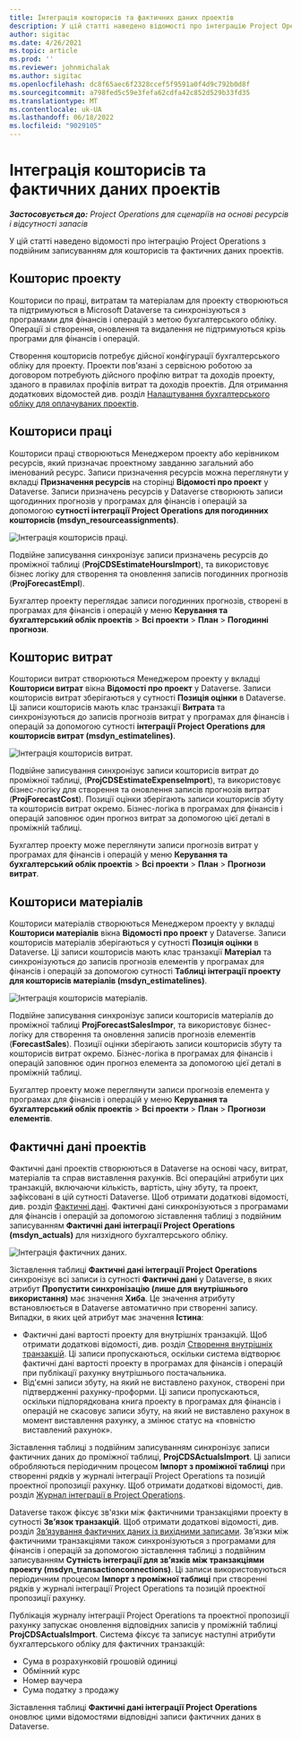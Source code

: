 ```yaml
---
title: Інтеграція кошторисів та фактичних даних проектів
description: У цій статті наведено відомості про інтеграцію Project Operations з подвійним записуванням для кошторисів та фактичних даних проектів.
author: sigitac
ms.date: 4/26/2021
ms.topic: article
ms.prod: ''
ms.reviewer: johnmichalak
ms.author: sigitac
ms.openlocfilehash: dc8f65aec6f2328ccef5f9591a0f4d9c792b0d8f
ms.sourcegitcommit: a798fed5c59e3fefa62cdfa42c852d529b33fd35
ms.translationtype: MT
ms.contentlocale: uk-UA
ms.lasthandoff: 06/18/2022
ms.locfileid: "9029105"
---
```

# <a name="project-estimates-and-actuals-integration"></a>Інтеграція кошторисів та фактичних даних проектів

_**Застосовується до:** Project Operations для сценаріїв на основі ресурсів і відсутності запасів_

У цій статті наведено відомості про інтеграцію Project Operations з подвійним записуванням для кошторисів та фактичних даних проектів.

## <a name="project-estimates"></a>Кошторис проекту

Кошториси по праці, витратам та матеріалам для проекту створюються та підтримуються в Microsoft Dataverse та синхронізуються з програмами для фінансів і операцій з метою бухгалтерського обліку. Операції зі створення, оновлення та видалення не підтримуються крізь програми для фінансів і операцій.

Створення кошторисів потребує дійсної конфігурації бухгалтерського обліку для проекту. Проекти пов'язані з сервісною роботою за договором потребують дійсного профілю витрат та доходів проекту, зданого в правилах профілів витрат та доходів проектів. Для отримання додаткових відомостей див. розділ [Налаштування бухгалтерського обліку для оплачуваних проектів](../project-accounting/configure-accounting-billable-projects.md#configure-project-cost-and-revenue-profile-rules).

## <a name="labor-estimates"></a>Кошториси праці

Кошториси праці створюються Менеджером проекту або керівником ресурсів, який призначає проектному завданню загальний або іменований ресурс. Записи призначення ресурсів можна переглянути у вкладці **Призначення ресурсів** на сторінці **Відомості про проект** у Dataverse. Записи призначень ресурсів у Dataverse створюють записи щогодинних прогнозів у програмах для фінансів і операцій за допомогою **сутності інтеграції Project Operations для погодинних кошторисів (msdyn\_resourceassignments)**.

   ![Інтеграція кошторисів праці.](./Media/DW4LaborEstimates.png)

Подвійне записування синхронізує записи призначень ресурсів до проміжної таблиці (**ProjCDSEstimateHoursImport**), та використовує бізнес логіку для створення та оновлення записів погодинних прогнозів (**ProjForecastEmpl**).

Бухгалтер проекту переглядає записи погодинних прогнозів, створені в програмах для фінансів і операцій у меню **Керування та бухгалтерський облік проектів** > **Всі проекти** > **План** > **Погодинні прогнози**.

## <a name="expense-estimates"></a>Кошторис витрат

Кошториси витрат створюються Менеджером проекту у вкладці **Кошториси витрат** вікна **Відомості про проект** у Dataverse. Записи кошторисів витрат зберігаються у сутності **Позиція оцінки** в Dataverse. Ці записи кошторисів мають клас транзакції **Витрата** та синхронізуються до записів прогнозів витрат у програмах для фінансів і операцій за допомогою сутності **інтеграції Project Operations для кошторисів витрат (msdyn\_estimatelines)**.

   ![Інтеграція кошторисів витрат.](./Media/DW4ExpenseEstimates.png)

Подвійне записування синхронізує записи кошторисів витрат до проміжної таблиці, (**ProjCDSEstimateExpenseImport**), та використовує бізнес-логіку для створення та оновлення записів прогнозів витрат (**ProjForecastCost**). Позиції оцінки зберігають записи кошторисів збуту та кошторисів витрат окремо. Бізнес-логіка в програмах для фінансів і операцій заповнює один прогноз витрат за допомогою цієї деталі в проміжній таблиці.

Бухгалтер проекту може переглянути записи прогнозів витрат у програмах для фінансів і операцій у меню **Керування та бухгалтерський облік проектів** > **Всі проекти** > **План** > **Прогнози витрат**.

## <a name="material-estimates"></a>Кошториси матеріалів

Кошториси матеріалів створюються Менеджером проекту у вкладці **Кошториси матеріалів** вікна **Відомості про проект** у Dataverse. Записи кошторисів матеріалів зберігаються у сутності **Позиція оцінки** в Dataverse. Ці записи кошторисів мають клас транзакції **Матеріал** та синхронізуються до записів прогнозів елементів у програмах для фінансів і операцій за допомогою сутності **Таблиці інтеграції проекту для кошторисів матеріалів (msdyn\_estimatelines)**.

   ![Інтеграція кошторисів матеріалів.](./Media/DW4MaterialEstimates.png)

Подвійне записування синхронізує записи кошторисів матеріалів до проміжної таблиці **ProjForecastSalesImpor**, та використовує бізнес-логіку для створення та оновлення записів прогнозів елементів (**ForecastSales**). Позиції оцінки зберігають записи кошторисів збуту та кошторисів витрат окремо. Бізнес-логіка в програмах для фінансів і операцій заповнює один прогноз елемента за допомогою цієї деталі в проміжній таблиці.

Бухгалтер проекту може переглянути записи прогнозів елемента у програмах для фінансів і операцій у меню **Керування та бухгалтерський облік проектів** > **Всі проекти** > **План** > **Прогнози елементів**.

## <a name="project-actuals"></a>Фактичні дані проектів

Фактичні дані проектів створюються в Dataverse на основі часу, витрат, матеріалів та справ виставлення рахунків. Всі операційні атрибути цих транзакцій, включаючи кількість, вартість, ціну збуту, та проект, зафіксовані в цій сутності Dataverse. Щоб отримати додаткові відомості, див. розділ [Фактичні дані](../actuals/actuals-overview.md). Фактичні дані синхронізуються з програмами для фінансів і операцій за допомогою зіставлення таблиці з подвійним записуванням **Фактичні дані інтеграції Project Operations (msdyn\_actuals)** для низхідного бухгалтерського обліку.

   ![Інтеграція фактичних даних.](./Media/DW4Actuals.png)

Зіставлення таблиці **Фактичні дані інтеграції Project Operations** синхронізує всі записи із сутності **Фактичні дані** у Dataverse, в яких атрибут **Пропустити синхронізацію (лише для внутрішнього використання)** має значення **Хиба**. Це значення атрибуту встановлюється в Dataverse автоматично при створенні запису. Випадки, в яких цей атрибут має значення **Істина**:

  - Фактичні дані вартості проекту для внутрішніх транзакцій. Щоб отримати додаткові відомості, див. розділ [Створення внутрішніх транзакцій](../project-accounting/create-intercompany-transactions.md). Ці записи пропускаються, оскільки система відтворює фактичні дані вартості проекту в програмах для фінансів і операцій при публікації рахунку внутрішнього постачальника.
  - Від'ємні записи збуту, на який не виставлено рахунок, створені при підтвердженні рахунку-проформи. Ці записи пропускаються, оскільки підпорядкована книга проекту в програмах для фінансів і операцій не скасовує записи збуту, на який не виставлено рахунок в момент виставлення рахунку, а змінює статус на «повністю виставлений рахунок».

Зіставлення таблиці з подвійним записуванням синхронізує записи фактичних даних до проміжної таблиці, **ProjCDSActualsImport**. Ці записи обробляються періодичним процесом **Імпорт з проміжної таблиці** при створенні рядків у журналі інтеграції Project Operations та позицій проектної пропозиції рахунку. Щоб отримати додаткові відомості, див. розділ [Журнал інтеграції в Project Operations](../project-accounting/project-operations-integration-journal.md).

Dataverse також фіксує зв'язки між фактичними транзакціями проекту в сутності **Зв’язок транзакцій**. Щоб отримати додаткові відомості, див. розділ [Зв’язування фактичних даних із вихідними записами](../actuals/linkingactuals.md). Зв’язки між фактичними транзакціями також синхронізуються з програмами для фінансів і операцій за допомогою зіставлення таблиці з подвійним записуванням **Сутність інтеграції для зв’язків між транзакціями проекту (msdyn\_transactionconnections)**. Ці записи використовуються періодичним процесом **Імпорт з проміжної таблиці** при створенні рядків у журналі інтеграції Project Operations та позицій проектної пропозиції рахунку.

Публікація журналу інтеграції Project Operations та проектної пропозиції рахунку запускає оновлення відповідних записів у проміжній таблиці **ProjCDSActualsImport**. Система фіксує та записує наступні атрибути бухгалтерського обліку для фактичних транзакцій:

- Сума в розрахунковій грошовій одиниці
- Обмінний курс
- Номер ваучера
- Сума податку з продажу

Зіставлення таблиці **Фактичні дані інтеграції Project Operations** оновлює цими відомостями відповідні записи фактичних даних в Dataverse.
